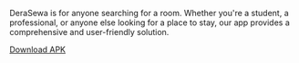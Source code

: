 DeraSewa is for anyone searching for a room. Whether you're a student, a professional, or anyone else looking for a place to stay, our app provides a comprehensive and user-friendly solution.

[Download APK]([https://website-name.com](https://drive.google.com/file/d/1P64d9eTs9X8Modoensq2gVTLCUsfvtSO/view?usp=drive_link))
